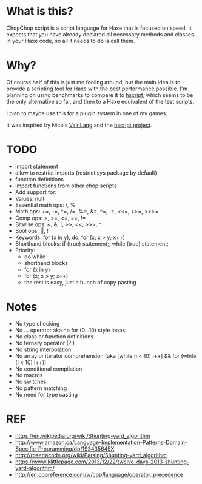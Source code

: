 # What is this?
ChopChop script is a script language for Haxe that
is focused on speed. It expects that you have already
declared all necessary methods and classes in your Haxe
code, so all it needs to do is call them.

# Why?
Of course half of this is just me fooling around, but the
main idea is to provide a scripting tool for Haxe with the
best performance possible. I'm planning on using benchmarks
to compare it to
[hscript](https://github.com/HaxeFoundation/hscript),
which seems to be the only alternative so far, and then
to a Haxe equivalent of the test scripts.

I plan to maybe use this for a plugin system in one of
my games.

It was inspired by Nico's
[VainLang](http://nicom1.github.io/interpreter/)
and the [hscript project](https://github.com/HaxeFoundation/hscript).

# TODO
* import statement
* allow to restrict imports (restrict sys package by default)
* function definitions
* import functions from other chop scripts
* Add support for:
 * Values: null
 * Essential math ops: /, %
 * Math ops: +=, -=, *=, /=, %=, &=, ^=, |=, <<=, >>=, >>>=
 * Comp ops: >, >=, <=, ==, !=
 * Bitwise ops: ~, &, |, >>, <<, >>>, ^
 * Bool ops: ||, !
 * Keywords: for (x in y), do, for (x; x > y; x++)
 * Shorthand blocks: if (true) statement;, while (true) statement;
 * Priority:
	* do while
	* shorthand blocks
	* for (x in y)
	* for (x; x > y; x++)
	* the rest is easy, just a bunch of copy pasting

# Notes
* No type checking
* No ... operator aka no for (0...10) style loops
* No class or function definitions
* No ternary operator (?:)
* No string interpolation
* No array or iterator comprehension (aka [while (i < 10) i++] && for (while (i < 10) i++))
* No conditional compilation
* No macros
* No switches
* No pattern matching
* No need for type casting

# REF
* https://en.wikipedia.org/wiki/Shunting-yard_algorithm
* http://www.amazon.ca/Language-Implementation-Patterns-Domain-Specific-Programming/dp/193435645X
* http://rosettacode.org/wiki/Parsing/Shunting-yard_algorithm
* https://www.klittlepage.com/2013/12/22/twelve-days-2013-shunting-yard-algorithm/
* http://en.cppreference.com/w/cpp/language/operator_precedence
